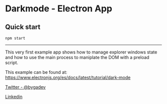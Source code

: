 # Darkmode - Electron App

## Quick start

```
npm start
```

---

This very first example app shows how to manage explorer windows state and how to use the main process to maniplate the DOM with a preload script.

This example can be found at: <https://www.electronjs.org/es/docs/latest/tutorial/dark-mode>

[Twitter - @bygadev](https://twitter.com/bygadev)

[Linkedin](https://www.linkedin.com/in/gabriela-torres-hernandez/?locale=en_US)
